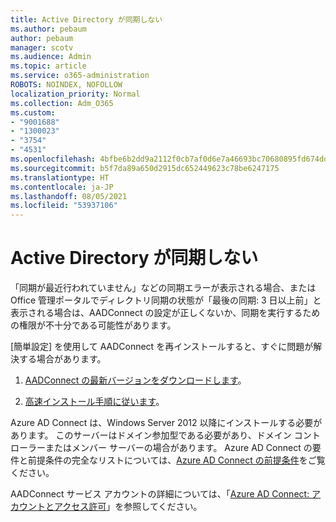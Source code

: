 ```yaml
---
title: Active Directory が同期しない
ms.author: pebaum
author: pebaum
manager: scotv
ms.audience: Admin
ms.topic: article
ms.service: o365-administration
ROBOTS: NOINDEX, NOFOLLOW
localization_priority: Normal
ms.collection: Adm_O365
ms.custom:
- "9001688"
- "1300023"
- "3754"
- "4531"
ms.openlocfilehash: 4bfbe6b2dd9a2112f0cb7af0d6e7a46693bc70680895fd674ddb0332b7071797
ms.sourcegitcommit: b5f7da89a650d2915dc652449623c78be6247175
ms.translationtype: HT
ms.contentlocale: ja-JP
ms.lasthandoff: 08/05/2021
ms.locfileid: "53937106"
---
```

# <a name="active-directory-not-syncing"></a>Active Directory が同期しない

「同期が最近行われていません」などの同期エラーが表示される場合、または Office 管理ポータルでディレクトリ同期の状態が「最後の同期: 3 日以上前」と表示される場合は、AADConnect の設定が正しくないか、同期を実行するための権限が不十分である可能性があります。  

[簡単設定] を使用して AADConnect を再インストールすると、すぐに問題が解決する場合があります。

1. [AADConnect の最新バージョンをダウンロードします](https://go.microsoft.com/fwlink/?LinkId=615771)。

2. [高速インストール手順に従います](/azure/active-directory/hybrid/how-to-connect-install-express)。

Azure AD Connect は、Windows Server 2012 以降にインストールする必要があります。 このサーバーはドメイン参加型である必要があり、ドメイン コントローラーまたはメンバー サーバーの場合があります。 Azure AD Connect の要件と前提条件の完全なリストについては、[Azure AD Connect の前提条件](/azure/active-directory/hybrid/how-to-connect-install-prerequisites)をご覧ください。

AADConnect サービス アカウントの詳細については、「[Azure AD Connect: アカウントとアクセス許可](/azure/active-directory/hybrid/reference-connect-accounts-permissions)」を参照してください。

